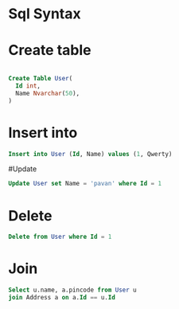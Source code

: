 # Sql Syntax

# Create table

``` sql

Create Table User(
  Id int,
  Name Nvarchar(50),
)

```

# Insert into

``` sql
Insert into User (Id, Name) values (1, Qwerty)
```

#Update 

``` sql
Update User set Name = 'pavan' where Id = 1
```

# Delete
``` sql
Delete from User where Id = 1
```

 # Join 

 ``` sql
Select u.name, a.pincode from User u
join Address a on a.Id == u.Id
```


